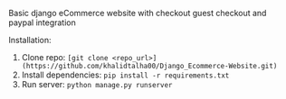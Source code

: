 Basic django eCommerce website with checkout guest checkout and paypal integration

Installation:

1. Clone repo: `[git clone <repo_url>](https://github.com/khalidtalha00/Django_Ecommerce-Website.git)`
2. Install dependencies: `pip install -r requirements.txt`
3. Run server: `python manage.py runserver`

